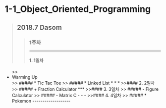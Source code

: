 # 1-1_Object_Oriented_Programming
> ## 2018.7 Dasom
>> ### 1주차
>> *****
>>#### 1. 1일차
<ul>
   >> <li> Warming Up </li>
>> ##### * Tic Tac Toe
>> ##### * Linked List 
* * *
>>#### 2. 2일차
>> ##### + Fraction Calculator
***
>>#### 3. 3일차
>> ##### - Figure Calculator 
>> ##### - Matrix C
- - -
>>#### 4. 4일차
>> ##### * Pokemon
-------------------
</ul>
